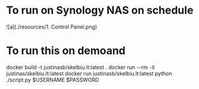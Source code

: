 # To run on Synology NAS on schedule

![a](./resources/1. Control Panel.png)


# To run this on demoand

docker build -t justinasb/skelbiu.lt:latest .
docker run --rm -it justinas/skelbiu.lt:latest
docker run justinasb/skelbiu.lt:latest python ./script.py $USERNAME $PASSWORD